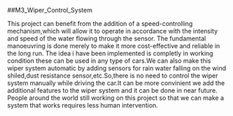 ##M3_Wiper_Control_System

This project can benefit from the addition of a speed-controlling mechanism,which will allow it to operate in accordance with the intensity and speed of the water flowing through the sensor. 
The fundamental manoeuvring is done merely to make it more cost-effective and reliable in the long run. The idea i have been implemented is completly in working condition these can be used in any type of cars.We can also make this wiper system automatic by adding sensors for rain water falling on the wind shiled,dust resistance sensor,etc.So,there is no need to control the wiper system manually while driving the car.It can be more convinient we add the additional features to the wiper system and it can be done in near future.
People around the world still working on this project so that we can make a system that works requires less human intervention.
